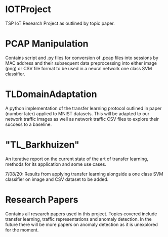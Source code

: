 # IOTProject
TSP IoT Research Project as outlined by topic paper.

# PCAP Manipulation
Contains script and .py files for conversion of .pcap files into sessions by MAC address and their subsequent data preprocessing into either image (png) or CSV file format to be used in a neural network one class SVM classifier.

# TLDomainAdaptation
A python implementation of the transfer learning protocol outlined in paper (number later) applied to MNIST datasets. This will be adapted to our network traffic images as well as network traffic CSV files to explore their success to a baseline.

# "TL_Barkhuizen"
An iterative report on the current state of the art of transfer learning, methods for its application and some use cases.

7/08/20: Results from applying transfer learning alongside a one class SVM classifier on image and CSV dataset to be added.

# Research Papers
Contains all research papers used in this project. Topics covered include transfer learning, traffic representations and anomaly detection. In the future there will be more papers on anomaly detection as it is unexplored for the moment.
